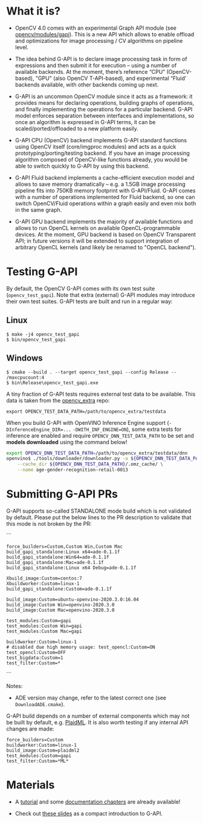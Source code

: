 What it is?
===========

* OpenCV 4.0 comes with an experimental Graph API module (see [opencv/modules/gapi](https://github.com/opencv/opencv/tree/master/modules/gapi)). This is a new API which allows to enable offload and optimizations for image processing / CV algorithms on pipeline level.

* The idea behind G-API is to declare image processing task in form of expressions and then submit it for execution – using a number of available backends. At the moment, there’s reference “CPU” (OpenCV-based), "GPU" (also OpenCV T-API-based), and experimental “Fluid’ backends available, with other backends coming up next.

* G-API is an uncommon OpenCV module since it acts as a framework: it provides means for declaring operations, building graphs of operations, and finally implementing the operations for a particular backend. G-API model enforces separation between interfaces and implementations, so once an algorithm is expressed in G-API terms, it can be scaled/ported/offloaded to a new platform easily.

* G-API CPU (OpenCV) backend implements G-API standard functions using OpenCV itself (core/imgproc modules) and acts as a quick prototyping/porting/testing backend. If you have an image processing algorithm composed of OpenCV-like functions already, you would be able to switch quickly to G-API by using this backend.

* G-API Fluid backend implements a cache-efficient execution model and allows to save memory dramatically – e.g. a 1.5GB image processing pipeline fits into 750KB memory footprint with G-API/Fluid. G-API comes with a number of operations implemented for Fluid backend, so one can switch OpenCV/Fluid operations within a graph easily and even mix both in the same graph.

* G-API GPU backend implements the majority of available functions and allows to run OpenCL kernels on available OpenCL-programmable devices. At the moment, GPU backend is based on OpenCV Transparent API; in future versions it will be extended to support integration of arbitrary OpenCL kernels (and likely be renamed to "OpenCL backend").

Testing G-API
=============

By default, the OpenCV G-API comes with its own test suite (`opencv_test_gapi`). Note that extra (external) G-API modules may introduce their own test suites. G-API tests are built and run in a regular way:

## Linux

```
$ make -j4 opencv_test_gapi
$ bin/opencv_test_gapi
```

## Windows

```
$ cmake --build . --target opencv_test_gapi --config Release -- /maxcpucount:4
$ bin\Release\opencv_test_gapi.exe
```

A tiny fraction of G-API tests requires external test data to be available. This data is taken from the [opencv_extra](http://github.com/opencv/opencv_extra) repo:

```
export OPENCV_TEST_DATA_PATH=/path/to/opencv_extra/testdata
```

When you build G-API with OpenVINO Inference Engine support (`-DInferenceEngine_DIR=...` `-DWITH_INF_ENGINE=ON`), some extra tests for inference are enabled and require `OPENCV_DNN_TEST_DATA_PATH` to be set and **models downloaded** using the command below!

```bash
export OPENCV_DNN_TEST_DATA_PATH=/path/to/opencv_extra/testdata/dnn
openvino$ ./tools/downloader/downloader.py -o ${OPENCV_DNN_TEST_DATA_PATH}/omz_intel_models/2020.3.0 \
    --cache_dir ${OPENCV_DNN_TEST_DATA_PATH}/.omz_cache/ \
    --name age-gender-recognition-retail-0013
```

Submitting G-API PRs
====================

G-API supports so-called STANDALONE mode build which is not validated by default.
Please put the below lines to the PR description to validate that this mode is not broken by the PR:

\```
```
force_builders=Custom,Custom Win,Custom Mac
build_gapi_standalone:Linux x64=ade-0.1.1f
build_gapi_standalone:Win64=ade-0.1.1f
build_gapi_standalone:Mac=ade-0.1.1f
build_gapi_standalone:Linux x64 Debug=ade-0.1.1f

Xbuild_image:Custom=centos:7
Xbuildworker:Custom=linux-1
build_gapi_standalone:Custom=ade-0.1.1f

build_image:Custom=ubuntu-openvino-2020.3.0:16.04
build_image:Custom Win=openvino-2020.3.0
build_image:Custom Mac=openvino-2020.3.0

test_modules:Custom=gapi
test_modules:Custom Win=gapi
test_modules:Custom Mac=gapi

buildworker:Custom=linux-1
# disabled due high memory usage: test_opencl:Custom=ON
test_opencl:Custom=OFF
test_bigdata:Custom=1
test_filter:Custom=*
```
\```

Notes:
- ADE version may change, refer to the latest correct one (see `DownloadADE.cmake`).

G-API build depends on a number of external components which may not be built by default, e.g. [PlaidML](https://github.com/plaidml/plaidml). It is also worth testing if any internal API changes are made:

```
force_builders=Custom
buildworker:Custom=linux-1
build_image:Custom=plaidml2
test_modules:Custom=gapi
test_filter:Custom=*ML*
```

Materials
============

* A [tutorial](https://docs.opencv.org/4.0.0/df/d7e/tutorial_table_of_content_gapi.html) and some [documentation chapters](https://docs.opencv.org/4.0.0/d0/d1e/gapi.html) are already available!

* Check out [these slides](files/2020-02-03-GAPI_Overview.pdf) as a compact introduction to G-API.
